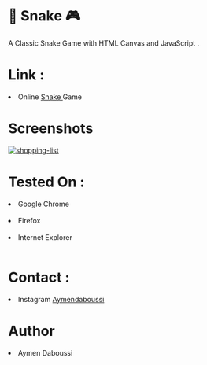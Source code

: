 <h1> 🐍 Snake 🎮 </h1>

A Classic Snake Game with HTML Canvas and JavaScript .

<h1> Link : </h1>

<li> Online <a href="https://ay-da.github.io/Snake/"> Snake </a> Game </li>
<h1>Screenshots </h1>

<a href="https://i.ibb.co/t4cVDDJ/Snake.jpg"><img src="https://i.ibb.co/t4cVDDJ/Snake.jpg" alt="shopping-list" border="0"></a><br />

<h1> Tested On :</h1>

<li> Google Chrome </li> <br>
<li> Firefox </li> <br>
<li> Internet Explorer </li> <br>

<h1> Contact : </h1>

<li> Instagram <a href="https://www.instagram.com/aymendaboussi"> Aymendaboussi </a> </li>

<h1> Author </h1>
<li> Aymen Daboussi </li>
